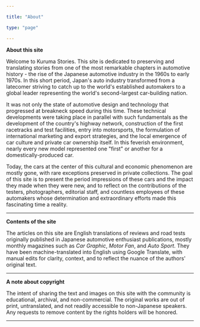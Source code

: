 ```yaml
---

title: "About"

type: "page"

---
```




<b>About this site</b>



Welcome to Kuruma Stories. This site is dedicated to preserving and translating stories from one of the most remarkable chapters in automotive history - the rise of the Japanese automotive industry in the 1960s to early 1970s. In this short period, Japan's auto industry transformed from a latecomer striving to catch up to the world's established automakers to a global leader representing the world's second-largest car-building nation.



It was not only the state of automotive design and technology that progressed at breakneck speed during this time. These technical developments were taking place in parallel with such fundamentals as the development of the country's highway network, construction of the first racetracks and test facilities, entry into motorsports, the formulation of international marketing and export strategies, and the local emergence of car culture and private car ownership itself. In this feverish environment, nearly every new model represented one "first" or another for a domestically-produced car.



Today, the cars at the center of this cultural and economic phenomenon are mostly gone, with rare exceptions preserved in private collections. The goal of this site is to present the period impressions of these cars and the impact they made when they were new, and to reflect on the contributions of the testers, photographers, editorial staff, and countless employees of these automakers whose determination and extraordinary efforts made this fascinating time a reality.



---



<b>Contents of the site</b>



The articles on this site are English translations of reviews and road tests originally published in Japanese automotive enthusiast publications, mostly monthly magazines such as <i>Car Graphic</i>, <i>Motor Fan</i>, and <i>Auto Sport</i>. They have been machine-translated into English using Google Translate, with manual edits for clarity, context, and to reflect the nuance of the authors' original text.



---



<b>A note about copyright</b>



The intent of sharing the text and images on this site with the community is educational, archival, and non-commercial. The original works are out of print, untranslated, and not readily accessible to non-Japanese speakers. Any requests to remove content by the rights holders will be honored.



---


